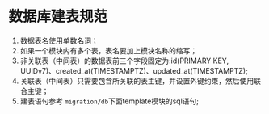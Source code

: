 # 数据库建表规范
1. 数据表名使用单数名词；
2. 如果一个模块内有多个表，表名要加上模块名称的缩写； 
3. 非关联表（中间表）的数据表前三个字段固定为:id(PRIMARY KEY, UUIDv7)、created_at(TIMESTAMPTZ)、updated_at(TIMESTAMPTZ);
4. 关联表（中间表）只需要包含所关联的表主键，并设置外键约束，然后使用联合主键；
5. 建表语句参考 `migration/db`下面template模块的sql语句;